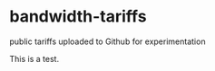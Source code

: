 bandwidth-tariffs
=================

public tariffs uploaded to Github for experimentation

This is a test.
